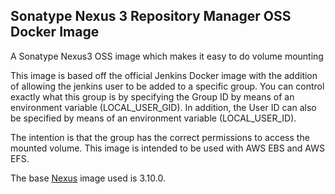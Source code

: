 ## Sonatype Nexus 3 Repository Manager OSS Docker Image

A Sonatype Nexus3 OSS image which makes it easy to do volume mounting

This image is based off the official Jenkins Docker image with the addition of allowing the jenkins user to be 
added to a specific group. You can control exactly what this group is by specifying the Group ID by means of an 
environment variable (LOCAL_USER_GID). In addition, the User ID can also be specified by means of an environment 
variable (LOCAL_USER_ID).

The intention is that the group has the correct permissions to access the mounted volume. 
This image is intended to be used with AWS EBS and AWS EFS.

The base [Nexus](https://hub.docker.com/r/sonatype/nexus3) image used is 3.10.0.